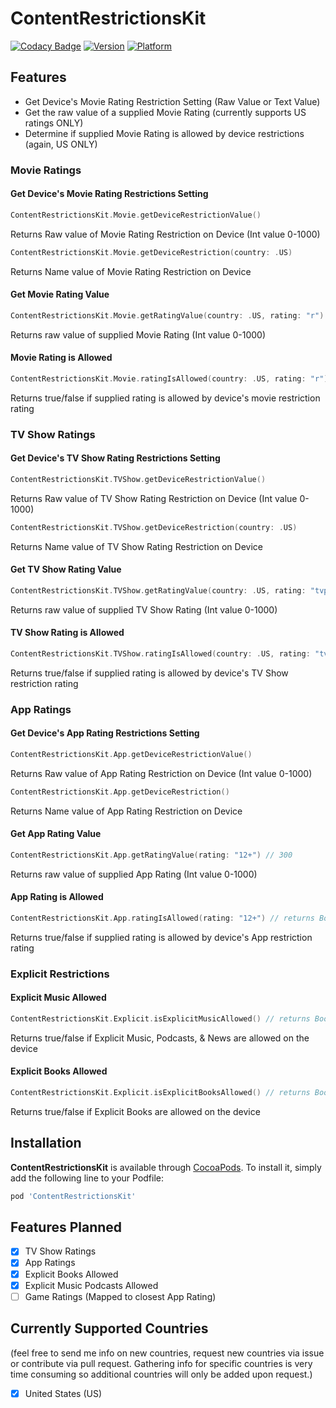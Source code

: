 # ContentRestrictionsKit

[![Codacy Badge](https://api.codacy.com/project/badge/Grade/efa8e1aa551f480fa451f59c12b8a279)](https://app.codacy.com/gh/kumpeapps/ContentRestrictionsKit?utm_source=github.com&utm_medium=referral&utm_content=kumpeapps/ContentRestrictionsKit&utm_campaign=Badge_Grade_Settings)
[![Version](https://img.shields.io/cocoapods/v/ContentRestrictionsKit.svg?style=flat)](https://cocoapods.org/pods/ContentRestrictionsKit)
[![Platform](https://img.shields.io/cocoapods/p/ContentRestrictionsKit.svg?style=flat)](https://cocoapods.org/pods/ContentRestrictionsKit)

## Features
-   Get Device's Movie Rating Restriction Setting (Raw Value or Text Value)
-   Get the raw value of a supplied Movie Rating (currently supports US ratings ONLY)
-   Determine if supplied Movie Rating is allowed by device restrictions (again, US ONLY)

### Movie Ratings

#### Get Device's Movie Rating Restrictions Setting

```swift
ContentRestrictionsKit.Movie.getDeviceRestrictionValue()
```
Returns Raw value of Movie Rating Restriction on Device (Int value 0-1000)

```swift
ContentRestrictionsKit.Movie.getDeviceRestriction(country: .US)
```
Returns Name value of Movie Rating Restriction on Device

#### Get Movie Rating Value

```swift
ContentRestrictionsKit.Movie.getRatingValue(country: .US, rating: "r") // 400
```
Returns raw value of supplied Movie Rating (Int value 0-1000)

#### Movie Rating is Allowed

```swift
ContentRestrictionsKit.Movie.ratingIsAllowed(country: .US, rating: "r") // returns Bool
```
Returns true/false if supplied rating is allowed by device's movie restriction rating

### TV Show Ratings

#### Get Device's TV Show Rating Restrictions Setting

```swift
ContentRestrictionsKit.TVShow.getDeviceRestrictionValue()
```
Returns Raw value of TV Show Rating Restriction on Device (Int value 0-1000)

```swift
ContentRestrictionsKit.TVShow.getDeviceRestriction(country: .US)
```
Returns Name value of TV Show Rating Restriction on Device

#### Get TV Show Rating Value

```swift
ContentRestrictionsKit.TVShow.getRatingValue(country: .US, rating: "tvpg") // 400
```
Returns raw value of supplied TV Show Rating (Int value 0-1000)

#### TV Show Rating is Allowed

```swift
ContentRestrictionsKit.TVShow.ratingIsAllowed(country: .US, rating: "tvpg") // returns Bool
```
Returns true/false if supplied rating is allowed by device's TV Show restriction rating

### App Ratings

#### Get Device's App Rating Restrictions Setting

```swift
ContentRestrictionsKit.App.getDeviceRestrictionValue()
```
Returns Raw value of App Rating Restriction on Device (Int value 0-1000)

```swift
ContentRestrictionsKit.App.getDeviceRestriction()
```
Returns Name value of App Rating Restriction on Device

#### Get App Rating Value

```swift
ContentRestrictionsKit.App.getRatingValue(rating: "12+") // 300
```
Returns raw value of supplied App Rating (Int value 0-1000)

#### App Rating is Allowed

```swift
ContentRestrictionsKit.App.ratingIsAllowed(rating: "12+") // returns Bool
```
Returns true/false if supplied rating is allowed by device's App restriction rating

### Explicit Restrictions

#### Explicit Music Allowed

```swift
ContentRestrictionsKit.Explicit.isExplicitMusicAllowed() // returns Bool
```
Returns true/false if Explicit Music, Podcasts, & News are allowed on the device

#### Explicit Books Allowed

```swift
ContentRestrictionsKit.Explicit.isExplicitBooksAllowed() // returns Bool
```
Returns true/false if Explicit Books are allowed on the device

## Installation

**ContentRestrictionsKit** is available through [CocoaPods](http://cocoapods.org). To install
it, simply add the following line to your Podfile:

```ruby
pod 'ContentRestrictionsKit'
```

## Features Planned

-   [X] TV Show Ratings
-   [X] App Ratings
-   [X] Explicit Books Allowed
-   [X] Explicit Music Podcasts Allowed
-   [ ] Game Ratings (Mapped to closest App Rating)

## Currently Supported Countries 
(feel free to send me info on new countries, request new countries via issue or contribute via pull request. Gathering info for specific countries is very time consuming so additional countries will only be added upon request.)

-   [X] United States (US)
